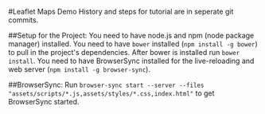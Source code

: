 #Leaflet Maps Demo
History and steps for tutorial are in seperate git commits.

##Setup for the Project:
You need to have node.js and npm (node package manager) installed.
You need to have `bower` installed (`npm install -g bower`) to pull in the project's dependencies. After bower is installed run `bower install`.
You need to have BrowserSync installed for the live-reloading and web server (`npm install -g browser-sync`).

##BrowserSync:
Run `browser-sync start --server --files "assets/scripts/*.js,assets/styles/*.css,index.html"` to get BrowserSync started.
